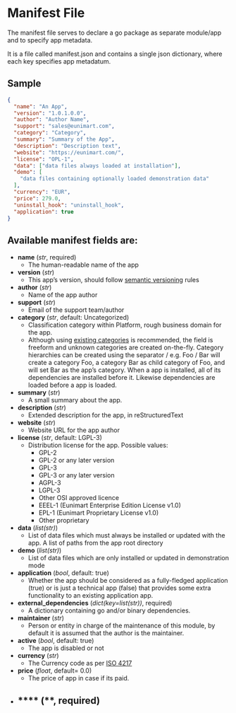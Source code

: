 <!--
 Copyright (C) 2022 Eunimart Omnichannel Pvt Ltd. (www.eunimart.com)
 All rights reserved.
 This program is free software: you can redistribute it and/or modify
 it under the terms of the GNU Lesser General Public License v3.0 as published by
 the Free Software Foundation, either version 3 of the License, or
 (at your option) any later version.
 This program is distributed in the hope that it will be useful,
 but WITHOUT ANY WARRANTY; without even the implied warranty of
 MERCHANTABILITY or FITNESS FOR A PARTICULAR PURPOSE.  See the
 GNU Lesser General Public License v3.0 for more details.
 You should have received a copy of the GNU Lesser General Public License v3.0
 along with this program.  If not, see <https://www.gnu.org/licenses/lgpl-3.0.html/>.
-->
# Manifest File

The manifest file serves to declare a go package as separate module/app and to specify app metadata.

It is a file called manifest.json and contains a single json dictionary, where each key specifies app metadatum.

## Sample

```json
{
  "name": "An App",
  "version": "1.0.1.0.0",
  "author": "Author Name",
  "support": "sales@eunimart.com",
  "category": "Category",
  "summary": "Summary of the App",
  "description": "Description text",
  "website": "https://eunimart.com/",
  "license": "OPL-1",
  "data": ["data files always loaded at installation"],
  "demo": [
    "data files containing optionally loaded demonstration data"
  ],
  "currency": "EUR",
  "price": 279.0,
  "uninstall_hook": "uninstall_hook",
  "application": true
}
```

## Available manifest fields are:

- **name** (*str*, required)
    - The human-readable name of the app
- **version** (*str*)
    - This app’s version, should follow [semantic versioning](https://semver.org/) rules
- **author** (*str*)
  - Name of the app author
- **support** (*str*)
  - Email of the support team/author
- **category** (*str*, default: Uncategorized)
  - Classification category within Platform, rough business domain for the app.
  - Although using [existing categories]() is recommended, the field is freeform and unknown categories are created on-the-fly. Category hierarchies can be created using the separator / e.g. Foo / Bar will create a category Foo, a category Bar as child category of Foo, and will set Bar as the app’s category.
    When a app is installed, all of its dependencies are installed before it. Likewise dependencies are loaded before a app is loaded.
- **summary** (*str*)
  - A small summary about the app.
- **description** (*str*)
    - Extended description for the app, in reStructuredText
- **website** (*str*)
  - Website URL for the app author
- **license** (*str*, default: LGPL-3)
  - Distribution license for the app. Possible values:
    - GPL-2
    - GPL-2 or any later version
    - GPL-3
    - GPL-3 or any later version
    - AGPL-3
    - LGPL-3
    - Other OSI approved licence
    - EEEL-1 (Eunimart Enterprise Edition License v1.0)
    - EPL-1 (Eunimart Proprietary License v1.0)
    - Other proprietary
- **data** (*list(str)*)
  - List of data files which must always be installed or updated with the app. A list of paths from the app root directory
- **demo** (*list(str)*)
  - List of data files which are only installed or updated in demonstration mode
- **application** (*bool*, default: true)
  - Whether the app should be considered as a fully-fledged application (true) or is just a technical app (false) that provides some extra functionality to an existing application app.
- **external_dependencies** (*dict(key=list(str))*, required)
  - A dictionary containing go and/or binary dependencies.
- **maintainer** (*str*)
  - Person or entity in charge of the maintenance of this module, by default it is assumed that the author is the maintainer.
- **active** (*bool*, default: true)
  - The app is disabled or not
- **currency** (*str*)
  - The Currency code as per [ISO 4217](https://en.wikipedia.org/wiki/ISO_4217)
- **price** (*float*, default= 0.0)
  - The price of app in case if its paid.
- **** (**, required)
  - 
